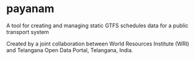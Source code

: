 # payanam

A tool for creating and managing static GTFS schedules data for a public transport system

Created by a joint collaboration between World Resources Institute (WRI) and Telangana Open Data Portal, Telangana, India.
